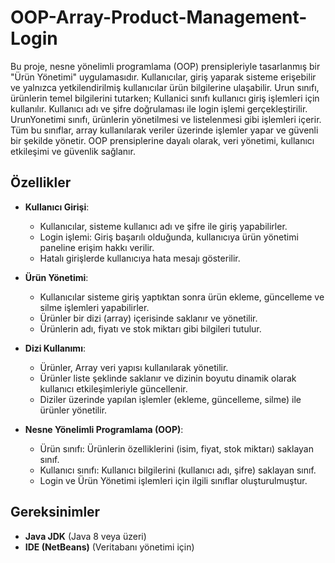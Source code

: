 # OOP-Array-Product-Management-Login
Bu proje, nesne yönelimli programlama (OOP) prensipleriyle tasarlanmış bir "Ürün Yönetimi" uygulamasıdır. Kullanıcılar, giriş yaparak sisteme erişebilir ve yalnızca yetkilendirilmiş kullanıcılar ürün bilgilerine ulaşabilir. Urun sınıfı, ürünlerin temel bilgilerini tutarken; Kullanici sınıfı kullanıcı giriş işlemleri için kullanılır. Kullanıcı adı ve şifre doğrulaması ile login işlemi gerçekleştirilir. UrunYonetimi sınıfı, ürünlerin yönetilmesi ve listelenmesi gibi işlemleri içerir. Tüm bu sınıflar, array kullanılarak veriler üzerinde işlemler yapar ve güvenli bir şekilde yönetir. OOP prensiplerine dayalı olarak, veri yönetimi, kullanıcı etkileşimi ve güvenlik sağlanır.
## Özellikler

- **Kullanıcı Girişi**:
  - Kullanıcılar, sisteme kullanıcı adı ve şifre ile giriş yapabilirler.
  - Login işlemi: Giriş başarılı olduğunda, kullanıcıya ürün yönetimi paneline erişim hakkı verilir.
  - Hatalı girişlerde kullanıcıya hata mesajı gösterilir.
    
- **Ürün Yönetimi**:
  - Kullanıcılar sisteme giriş yaptıktan sonra ürün ekleme, güncelleme ve silme işlemleri yapabilirler.
  - Ürünler bir dizi (array) içerisinde saklanır ve yönetilir.
  - Ürünlerin adı, fiyatı ve stok miktarı gibi bilgileri tutulur.

- **Dizi Kullanımı**:
  - Ürünler, Array veri yapısı kullanılarak yönetilir.
  - Ürünler liste şeklinde saklanır ve dizinin boyutu dinamik olarak kullanıcı etkileşimleriyle güncellenir.
  - Diziler üzerinde yapılan işlemler (ekleme, güncelleme, silme) ile ürünler yönetilir.

- **Nesne Yönelimli Programlama (OOP)**:
  - Ürün sınıfı: Ürünlerin özelliklerini (isim, fiyat, stok miktarı) saklayan sınıf.
  - Kullanıcı sınıfı: Kullanıcı bilgilerini (kullanıcı adı, şifre) saklayan sınıf.
  - Login ve Ürün Yönetimi işlemleri için ilgili sınıflar oluşturulmuştur.
## Gereksinimler

- **Java JDK** (Java 8 veya üzeri)
- **IDE (NetBeans)** (Veritabanı yönetimi için)

